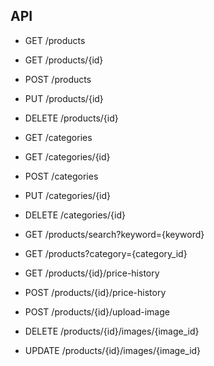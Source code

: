 ## API
- GET /products
- GET /products/{id}
- POST /products
- PUT /products/{id}
- DELETE /products/{id}

- GET /categories
- GET /categories/{id}
- POST /categories
- PUT /categories/{id}
- DELETE /categories/{id}

- GET /products/search?keyword={keyword}
- GET /products?category={category_id}
- GET /products/{id}/price-history
- POST /products/{id}/price-history

- POST /products/{id}/upload-image
- DELETE /products/{id}/images/{image_id}
- UPDATE /products/{id}/images/{image_id}